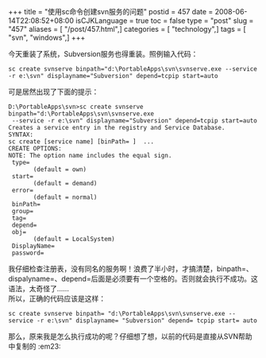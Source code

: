 +++
title = "使用sc命令创建svn服务的问题"
postid = 457
date = 2008-06-14T22:08:52+08:00
isCJKLanguage = true
toc = false
type = "post"
slug = "457"
aliases = [ "/post/457.html",]
categories = [ "technology",]
tags = [ "svn", "windows",]
+++


今天重装了系统，Subversion服务也得重装。照例输入代码：

    sc create svnserve binpath="d:\PortableApps\svn\svnserve.exe --service -r e:\svn" displayname="Subversion" depend=tcpip start=auto

可是居然出现了下面的提示：

<!--more-->

    D:\PortableApps\svn>sc create svnserve binpath="d:\PortableApps\svn\svnserve.exe
     --service -r e:\svn" displayname="Subversion" depend=tcpip start=auto
    Creates a service entry in the registry and Service Database.
    SYNTAX:
    sc create [service name] [binPath= ]  ...
    CREATE OPTIONS:
    NOTE: The option name includes the equal sign.
     type= 
           (default = own)
     start= 
           (default = demand)
     error= 
           (default = normal)
     binPath= 
     group= 
     tag= 
     depend= 
     obj= 
           (default = LocalSystem)
     DisplayName= 
     password= 

我仔细检查注册表，没有同名的服务啊！浪费了半小时，才搞清楚，binpath=、dispalyname=、depend=后面是必须要有一个空格的。否则就会执行不成功。这语法，太奇怪了……  
所以，正确的代码应该是这样：

    sc create svnserve binpath= "d:\PortableApps\svn\svnserve.exe --service -r e:\svn" displayname= "Subversion" depend= tcpip start= auto

那么，原来我是怎么执行成功的呢？仔细想了想，以前的代码是直接从SVN帮助中复制的
:em23:

